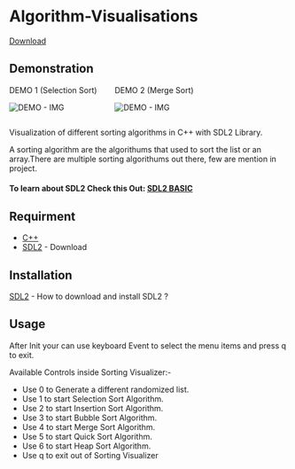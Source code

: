 # Algorithm-Visualisations

[Download](https://github.com/Anki-0/Algorithm-Visualisations)

## Demonstration

<div style="display:flex;flex-direction:row;gap:2rem;">

<div>
DEMO 1 (Selection Sort)

![DEMO - IMG](Demonstration/Sorting%20Visualizer%20-%20Selection%20Sort.gif)

</div>

<div>
DEMO 2 (Merge Sort)

![DEMO - IMG](Demonstration/Sorting%20Visualizer%20-%20Merg%20Sort.gif)
</div>

</div>

Visualization of different sorting algorithms in C++ with SDL2 Library.

A sorting algorithm are the algorithums that used to sort the list or an array.There are multiple sorting algorithums out there, few are mention in project.

#### To learn about SDL2 Check this Out: [SDL2 BASIC](sdltutorial.com/sdl-tutorial-basics)

## Requirment

- [C++](mingw-w64/org/downloads/)
- [SDL2](libsdl.org/download-2.0.php) - Download

## Installation

[SDL2](lazyfoo.net/tutorial/SDL/01_hello_SDL/windows/index.php) - How to download and install SDL2 ?

## Usage

After Init your can use keyboard Event to select the menu items and press q to exit.

Available Controls inside Sorting Visualizer:-

- Use 0 to Generate a different randomized list.
- Use 1 to start Selection Sort Algorithm.
- Use 2 to start Insertion Sort Algorithm.
- Use 3 to start Bubble Sort Algorithm.
- Use 4 to start Merge Sort Algorithm.
- Use 5 to start Quick Sort Algorithm.
- Use 6 to start Heap Sort Algorithm.
- Use q to exit out of Sorting Visualizer
